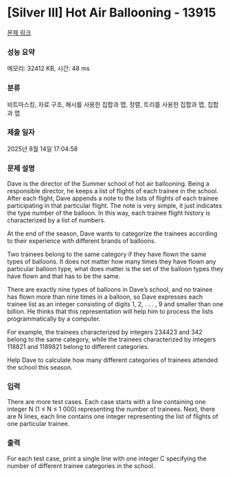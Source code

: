# [Silver III] Hot Air Ballooning - 13915 

[문제 링크](https://www.acmicpc.net/problem/13915) 

### 성능 요약

메모리: 32412 KB, 시간: 48 ms

### 분류

비트마스킹, 자료 구조, 해시를 사용한 집합과 맵, 정렬, 트리를 사용한 집합과 맵, 집합과 맵

### 제출 일자

2025년 8월 14일 17:04:58

### 문제 설명

<p>Dave is the director of the Summer school of hot air ballooning. Being a responsible director, he keeps a list of flights of each trainee in the school. After each flight, Dave appends a note to the lists of flights of each trainee participating in that particular flight. The note is very simple, it just indicates the type number of the balloon. In this way, each trainee flight history is characterized by a list of numbers.</p>

<p>At the end of the season, Dave wants to categorize the trainees according to their experience with different brands of balloons.</p>

<p>Two trainees belong to the same category if they have flown the same types of balloons. It does not matter how many times they have flown any particular balloon type, what does matter is the set of the balloon types they have flown and that has to be the same.</p>

<p>There are exactly nine types of balloons in Dave’s school, and no trainee has flown more than nine times in a balloon, so Dave expresses each trainee list as an integer consisting of digits 1, 2, . . . , 9 and smaller than one billion. He thinks that this representation will help him to process the lists programmatically by a computer.</p>

<p>For example, the trainees characterized by integers 234423 and 342 belong to the same category, while the trainees characterized by integers 118821 and 1189821 belong to different categories.</p>

<p>Help Dave to calculate how many different categories of trainees attended the school this season.</p>

### 입력 

 <p>There are more test cases. Each case starts with a line containing one integer N (1 ≤ N ≤ 1 000) representing the number of trainees. Next, there are N lines, each line contains one integer representing the list of flights of one particular trainee.</p>

### 출력 

 <p>For each test case, print a single line with one integer C specifying the number of different trainee categories in the school.</p>


